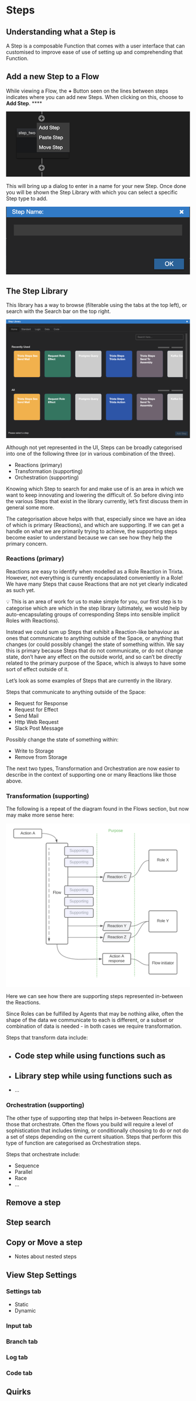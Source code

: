 # Steps

## Understanding what a Step is

A Step is a composable Function that comes with a user interface that can customised to improve ease of use of setting up and comprehending that Function.

## Add a new Step to a Flow

While viewing a Flow, the **+** Button seen on the lines between steps indicates where you can add new Steps. When clicking on this, choose to **Add Step**. ****

![Untitled](Steps/Untitled.png)

This will bring up a dialog to enter in a name for your new Step. Once done you will be shown the Step Library with which you can select a specific Step type to add.

![Untitled](Steps/Untitled%201.png)

## The Step Library

This library has a way to browse (filterable using the tabs at the top left), or search with the Search bar on the top right. 

![Untitled](Steps/Untitled%202.png)

Although not yet represented in the UI, Steps can be broadly categorised into one of the following three (or in various combination of the three).

- Reactions (primary)
- Transformation (supporting)
- Orchestration (supporting)

Knowing which Step to search for and make use of is an area in which we want to keep innovating and lowering the difficult of. So before diving into the various Steps that exist in the library currently, let’s first discuss them in general some more. 

The categorisation above helps with that, especially since we have an idea of which is primary (Reactions), and which are supporting. If we can get a handle on what we are primarily trying to achieve, the supporting steps become easier to understand because we can see how they help the primary concern.

### Reactions (primary)

Reactions are easy to identify when modelled as a Role Reaction in Trixta. However, not everything is currently encapsulated conveniently in a Role! We have many Steps that cause Reactions that are not yet clearly indicated as such yet. 

<aside>
💡 This is an area of work for us to make simple for you, our first step is to categorise which are which in the step library (ultimately, we would help by auto-encapsulating groups of corresponding Steps into sensible implicit Roles with Reactions).

</aside>

Instead we could sum up Steps that exhibit a Reaction-like behaviour as ones that communicate to anything outside of the Space, or anything that changes (or could possibly change) the state of something within. We say this is primary because Steps that do not communicate, or do not change state, don’t have any effect on the outside world, and so can’t be directly related to the primary purpose of the Space, which is always to have some sort of effect outside of it.

Let’s look as some examples of Steps that are currently in the library.

Steps that communicate to anything outside of the Space:

- Request for Response
- Request for Effect
- Send Mail
- Http Web Request
- Slack Post Message

Possibly change the state of something within:

- Write to Storage
- Remove from Storage

The next two types, Transformation and Orchestration are now easier to describe in the context of supporting one or many Reactions like those above.

### Transformation (supporting)

The following is a repeat of the diagram found in the Flows section, but now may make more sense here:

![Untitled](Steps/Untitled%203.png)

Here we can see how there are supporting steps represented in-between the Reactions. 

Since Roles can be fulfilled by Agents that may be nothing alike, often the shape of the data we communicate to each is different, or a subset or combination of data is needed - in both cases we require transformation.

Steps that transform data include:

- Code step while using functions such as
    - 
- Library step while using functions such as
    - 
- …

### Orchestration (supporting)

The other type of supporting step that helps in-between Reactions are those that orchestrate. Often the flows you build will require a level of sophistication that includes timing, or conditionally choosing to do or not do a set of steps depending on the current situation. Steps that perform this type of function are categorised as Orchestration steps.

Steps that orchestrate include:

- Sequence
- Parallel
- Race
- …

## Remove a step

## Step search

## Copy or Move a step

- Notes about nested steps

## View Step Settings

### Settings tab

- Static
- Dynamic

### Input tab

### Branch tab

### Log tab

### Code tab

## Quirks